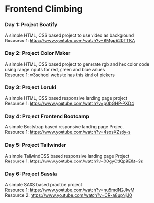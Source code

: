 # Frontend Climbing

### Day 1: Project Boatify
A simple HTML, CSS based project to use video as background           
Resource 1: https://www.youtube.com/watch?v=8MgpE2DTTKA

### Day 2: Project Color Maker
A simple HTML, CSS based project to generate rgb and hex color code using range inputs for red, green and blue values                
Resource 1: w3school website has this kind of pickers

### Day 3: Project Loruki
A simple HTML, CSS based responsive landing page project            
Resource 1: https://www.youtube.com/watch?v=p0bGHP-PXD4

### Day 4: Project Frontend Bootcamp
A simple Bootstrap based responsive landing page Project          
Resource 1: https://www.youtube.com/watch?v=4sosXZsdy-s

### Day 5: Project Tailwinder
A simple TailwindCSS based responsive landing page Project            
Resource 1: https://www.youtube.com/watch?v=00gyCtIQp8E&t=3s

### Day 6: Project Sassla
A simple SASS based practice project             
Resource 1: https://www.youtube.com/watch?v=nu5mdN2JIwM           
Resource 2: https://www.youtube.com/watch?v=CR-a8upNjJ0